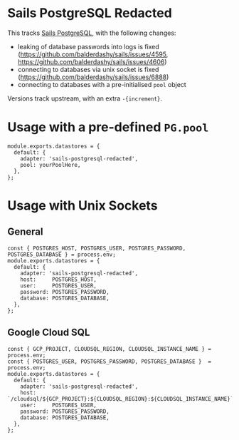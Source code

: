 # Sails PostgreSQL Redacted

This tracks [Sails PostgreSQL](https://github.com/balderdashy/sails-postgresql), with the following changes:

* leaking of database passwords into logs is fixed (https://github.com/balderdashy/sails/issues/4595, https://github.com/balderdashy/sails/issues/4606)
* connecting to databases via unix socket is fixed (https://github.com/balderdashy/sails/issues/6888)
* connecting to databases with a pre-initialised `pool` object

Versions track upstream, with an extra `-{increment}`.

# Usage with a pre-defined `PG.pool`

	module.exports.datastores = {
	  default: {
	    adapter: 'sails-postgresql-redacted',
	    pool: yourPoolHere,
	  },
	};

# Usage with Unix Sockets

## General

	const { POSTGRES_HOST, POSTGRES_USER, POSTGRES_PASSWORD, POSTGRES_DATABASE } = process.env;
	module.exports.datastores = {
	  default: {
	    adapter: 'sails-postgresql-redacted',
	    host:     POSTGRES_HOST,
	    user:     POSTGRES_USER,
	    password: POSTGRES_PASSWORD,
	    database: POSTGRES_DATABASE,
	  },
	};

## Google Cloud SQL

	const { GCP_PROJECT, CLOUDSQL_REGION, CLOUDSQL_INSTANCE_NAME } = process.env;
	const { POSTGRES_USER, POSTGRES_PASSWORD, POSTGRES_DATABASE }  = process.env;
	module.exports.datastores = {
	  default: {
	    adapter: 'sails-postgresql-redacted',
	    host:     `/cloudsql/${GCP_PROJECT}:${CLOUDSQL_REGION}:${CLOUDSQL_INSTANCE_NAME}`,
	    user:     POSTGRES_USER,
	    password: POSTGRES_PASSWORD,
	    database: POSTGRES_DATABASE,
	  },
	};

